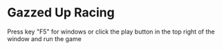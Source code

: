 # Gazzed Up Racing

 Press key "F5" for windows or click the play button in the top right of the window and run the game
